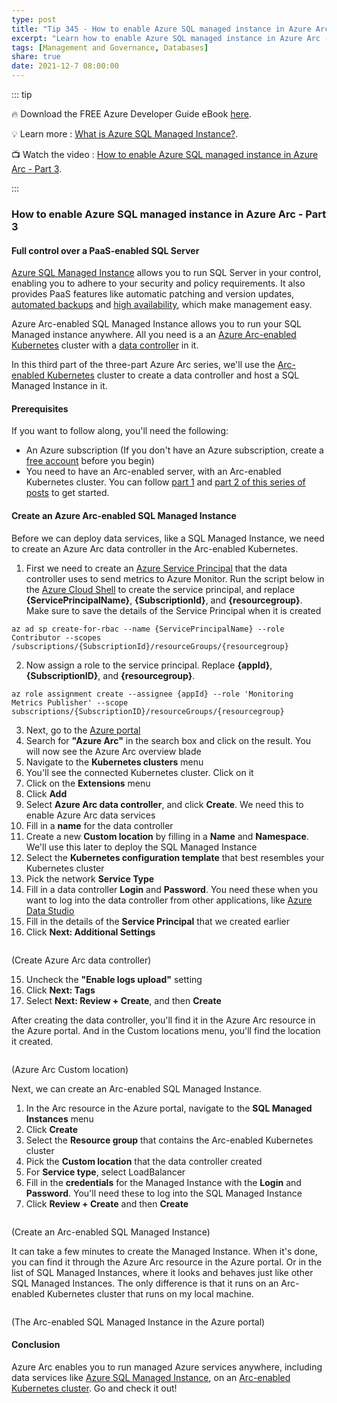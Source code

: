 ```yaml
---
type: post
title: "Tip 345 - How to enable Azure SQL managed instance in Azure Arc - Part 3"
excerpt: "Learn how to enable Azure SQL managed instance in Azure Arc - Part 3"
tags: [Management and Governance, Databases]
share: true
date: 2021-12-7 08:00:00
---
```


::: tip 

:fire:  Download the FREE Azure Developer Guide eBook [here](http://aka.ms/azuredevebook?WT.mc_id=docs-azuredevtips-azureappsdev).

:bulb: Learn more : [What is Azure SQL Managed Instance?](https://docs.microsoft.com/azure/azure-sql/managed-instance/sql-managed-instance-paas-overview?WT.mc_id=docs-azuredevtips-azureappsdev). 

:tv: Watch the video : [How to enable Azure SQL managed instance in Azure Arc - Part 3](https://youtu.be/n4UkJWD14Pk?WT.mc_id=youtube-azuredevtips-azureappsdev).

:::

### How to enable Azure SQL managed instance in Azure Arc - Part 3

#### Full control over a PaaS-enabled SQL Server
[Azure SQL Managed Instance](https://docs.microsoft.com/azure/azure-sql/managed-instance/sql-managed-instance-paas-overview?WT.mc_id=docs-azuredevtips-azureappsdev) allows you to run SQL Server in your control, enabling you to adhere to your security and policy requirements. It also provides PaaS features like automatic patching and version updates, [automated backups](https://docs.microsoft.com/azure/azure-sql/database/automated-backups-overview?WT.mc_id=docs-azuredevtips-azureappsdev) and [high availability](https://docs.microsoft.com/azure/azure-sql/database/high-availability-sla?WT.mc_id=docs-azuredevtips-azureappsdev), which make management easy. 

Azure Arc-enabled SQL Managed Instance allows you to run your SQL Managed instance anywhere. All you need is a an [Azure Arc-enabled Kubernetes](https://docs.microsoft.com/azure/azure-arc/kubernetes/overview?WT.mc_id=docs-azuredevtips-azureappsdev) cluster with a [data controller](https://docs.microsoft.com/azure/azure-arc/data/create-data-controller?WT.mc_id=docs-azuredevtips-azureappsdev) in it.

In this third part of the three-part Azure Arc series, we'll use the [Arc-enabled Kubernetes](https://docs.microsoft.com/azure/azure-arc/kubernetes/overview?WT.mc_id=docs-azuredevtips-azureappsdev) cluster to create a data controller and host a SQL Managed Instance in it.

#### Prerequisites
If you want to follow along, you'll need the following:
* An Azure subscription (If you don't have an Azure subscription, create a [free account](https://azure.microsoft.com/free/?WT.mc_id=azure-azuredevtips-azureappsdev) before you begin)
* You need to have an Arc-enabled server, with an Arc-enabled Kubernetes cluster. You can follow [part 1](https://microsoft.github.io/AzureTipsAndTricks/blog/tip343.html?WT.mc_id=azure-azuredevtips-azureappsdev) and [part 2 of this series of posts](https://microsoft.github.io/AzureTipsAndTricks/blog/tip344.html?WT.mc_id=azure-azuredevtips-azureappsdev) to get started. 

#### Create an Azure Arc-enabled SQL Managed Instance
Before we can deploy data services, like a SQL Managed Instance, we need to create an Azure Arc data controller in the Arc-enabled Kubernetes.

1. First we need to create an [Azure Service Principal](https://docs.microsoft.com/azure/azure-arc/data/upload-metrics-and-logs-to-azure-monitor?pivots=client-operating-system-macos-and-linux&WT.mc_id=docs-azuredevtips-azureappsdev#create-service-principal) that the data controller uses to send metrics to Azure Monitor. Run the script below in the [Azure Cloud Shell](http://shell.azure.com/?WT.mc_id=azure-azuredevtips-azureappsdev) to create the service principal, and replace **{ServicePrincipalName}**, **{SubscriptionId}**, and **{resourcegroup}**. Make sure to save the details of the Service Principal when it is created

```
az ad sp create-for-rbac --name {ServicePrincipalName} --role Contributor --scopes /subscriptions/{SubscriptionId}/resourceGroups/{resourcegroup}
```
2. Now assign a role to the service principal. Replace **{appId}**, **{SubscriptionID}**, and **{resourcegroup}**.

```
az role assignment create --assignee {appId} --role 'Monitoring Metrics Publisher' --scope subscriptions/{SubscriptionID}/resourceGroups/{resourcegroup}
```

3. Next, go to the [Azure portal](https://portal.azure.com/?WT.mc_id=azure-azuredevtips-azureappsdev)
2. Search for **"Azure Arc"** in the search box and click on the result. You will now see the Azure Arc overview blade
3. Navigate to the **Kubernetes clusters** menu
4. You'll see the connected Kubernetes cluster. Click on it
5. Click on the **Extensions** menu
6. Click **Add**
7. Select **Azure Arc data controller**, and click **Create**. We need this to enable Azure Arc data services
8. Fill in a **name** for the data controller
9. Create a new **Custom location** by filling in a **Name** and **Namespace**. We'll use this later to deploy the SQL Managed Instance
10. Select the **Kubernetes configuration template** that best resembles your Kubernetes cluster
11. Pick the network **Service Type**
12. Fill in a data controller **Login** and **Password**. You need these when you want to log into the data controller from other applications, like [Azure Data Studio](https://docs.microsoft.com/sql/azure-data-studio/what-is-azure-data-studio?WT.mc_id=docs-azuredevtips-azureappsdev)
13. Fill in the details of the **Service Principal** that we created earlier
14. Click **Next: Additional Settings**

<img :src="$withBase('/files/129createcontroller.png')">

(Create Azure Arc data controller)

15. Uncheck the **"Enable logs upload"** setting
16. Click **Next: Tags**
17. Select **Next: Review + Create**, and then **Create** 

After creating the data controller, you'll find it in the Azure Arc resource in the Azure portal. And in the Custom locations menu, you'll find the location it created. 

<img :src="$withBase('/files/129customloc.png')">

(Azure Arc Custom location)

Next, we can create an Arc-enabled SQL Managed Instance. 

1. In the Arc resource in the Azure portal, navigate to the **SQL Managed Instances** menu
2. Click **Create**
3. Select the **Resource group** that contains the Arc-enabled Kubernetes cluster
4. Pick the **Custom location** that the data controller created
5. For **Service type**, select LoadBalancer
6. Fill in the **credentials** for the Managed Instance with the **Login** and **Password**. You'll need these to log into the SQL Managed Instance
7. Click **Review + Create** and then **Create** 

<img :src="$withBase('/files/129createmanagedinstance.png')">

(Create an Arc-enabled SQL Managed Instance)

It can take a few minutes to create the Managed Instance. When it's done, you can find it through the Azure Arc resource in the Azure portal. Or in the list of SQL Managed Instances, where it looks and behaves just like other SQL Managed Instances. The only difference is that it runs on an Arc-enabled Kubernetes cluster that runs on my local machine.

<img :src="$withBase('/files/129result.png')">

(The Arc-enabled SQL Managed Instance in the Azure portal)

#### Conclusion
Azure Arc enables you to run managed Azure services anywhere, including data services like [Azure SQL Managed Instance](https://docs.microsoft.com/azure/azure-arc/data/managed-instance-overview?WT.mc_id=docs-azuredevtips-azureappsdev), on an [Arc-enabled Kubernetes cluster](https://docs.microsoft.com/azure/azure-arc/kubernetes/overview?WT.mc_id=docs-azuredevtips-azureappsdev). Go and check it out!
